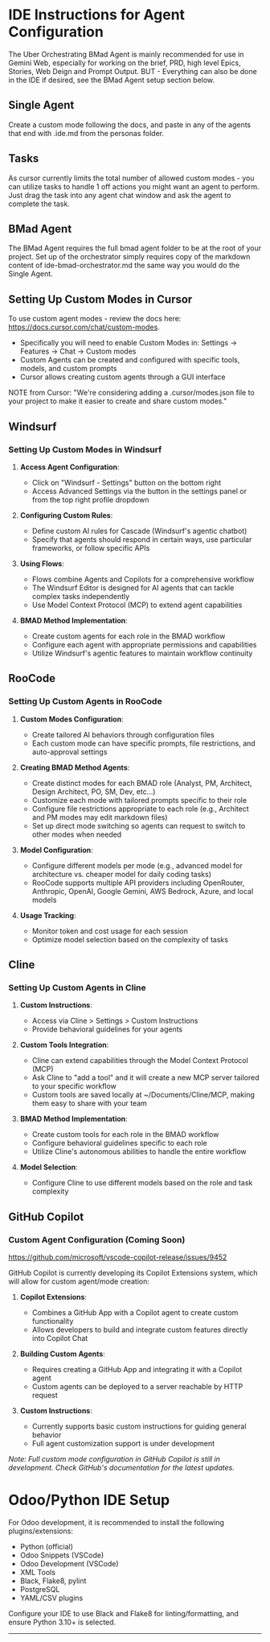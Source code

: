 # IDE Instructions for Agent Configuration

The Uber Orchestrating BMad Agent is mainly recommended for use in Gemini Web, especially for working on the brief, PRD, high level Epics, Stories, Web Deign and Prompt Output. BUT - Everything can also be done in the IDE if desired, see the BMad Agent setup section below.

## Single Agent

Create a custom mode following the docs, and paste in any of the agents that end with .ide.md from the personas folder.

## Tasks

As cursor currently limits the total number of allowed custom modes - you can utilize tasks to handle 1 off actions you might want an agent to perform. Just drag the task into any agent chat window and ask the agent to complete the task.

## BMad Agent

The BMad Agent requires the full bmad agent folder to be at the root of your project. Set up of the orchestrator simply requires copy of the markdown content of ide-bmad-orchestrator.md the same way you would do the Single Agent.

## Setting Up Custom Modes in Cursor

To use custom agent modes - review the docs here: https://docs.cursor.com/chat/custom-modes.

- Specifically you will need to enable Custom Modes in: Settings → Features → Chat → Custom modes
- Custom Agents can be created and configured with specific tools, models, and custom prompts
- Cursor allows creating custom agents through a GUI interface

NOTE from Cursor: "We're considering adding a .cursor/modes.json file to your project to make it easier to create and share custom modes."

## Windsurf

### Setting Up Custom Modes in Windsurf

1. **Access Agent Configuration**:

   - Click on "Windsurf - Settings" button on the bottom right
   - Access Advanced Settings via the button in the settings panel or from the top right profile dropdown

2. **Configuring Custom Rules**:

   - Define custom AI rules for Cascade (Windsurf's agentic chatbot)
   - Specify that agents should respond in certain ways, use particular frameworks, or follow specific APIs

3. **Using Flows**:

   - Flows combine Agents and Copilots for a comprehensive workflow
   - The Windsurf Editor is designed for AI agents that can tackle complex tasks independently
   - Use Model Context Protocol (MCP) to extend agent capabilities

4. **BMAD Method Implementation**:
   - Create custom agents for each role in the BMAD workflow
   - Configure each agent with appropriate permissions and capabilities
   - Utilize Windsurf's agentic features to maintain workflow continuity

## RooCode

### Setting Up Custom Agents in RooCode

1. **Custom Modes Configuration**:

   - Create tailored AI behaviors through configuration files
   - Each custom mode can have specific prompts, file restrictions, and auto-approval settings

2. **Creating BMAD Method Agents**:

   - Create distinct modes for each BMAD role (Analyst, PM, Architect, Design Architect, PO, SM, Dev, etc...)
   - Customize each mode with tailored prompts specific to their role
   - Configure file restrictions appropriate to each role (e.g., Architect and PM modes may edit markdown files)
   - Set up direct mode switching so agents can request to switch to other modes when needed

3. **Model Configuration**:

   - Configure different models per mode (e.g., advanced model for architecture vs. cheaper model for daily coding tasks)
   - RooCode supports multiple API providers including OpenRouter, Anthropic, OpenAI, Google Gemini, AWS Bedrock, Azure, and local models

4. **Usage Tracking**:
   - Monitor token and cost usage for each session
   - Optimize model selection based on the complexity of tasks

## Cline

### Setting Up Custom Agents in Cline

1. **Custom Instructions**:

   - Access via Cline > Settings > Custom Instructions
   - Provide behavioral guidelines for your agents

2. **Custom Tools Integration**:

   - Cline can extend capabilities through the Model Context Protocol (MCP)
   - Ask Cline to "add a tool" and it will create a new MCP server tailored to your specific workflow
   - Custom tools are saved locally at ~/Documents/Cline/MCP, making them easy to share with your team

3. **BMAD Method Implementation**:

   - Create custom tools for each role in the BMAD workflow
   - Configure behavioral guidelines specific to each role
   - Utilize Cline's autonomous abilities to handle the entire workflow

4. **Model Selection**:
   - Configure Cline to use different models based on the role and task complexity

## GitHub Copilot

### Custom Agent Configuration (Coming Soon)

https://github.com/microsoft/vscode-copilot-release/issues/9452

GitHub Copilot is currently developing its Copilot Extensions system, which will allow for custom agent/mode creation:

1. **Copilot Extensions**:

   - Combines a GitHub App with a Copilot agent to create custom functionality
   - Allows developers to build and integrate custom features directly into Copilot Chat

2. **Building Custom Agents**:

   - Requires creating a GitHub App and integrating it with a Copilot agent
   - Custom agents can be deployed to a server reachable by HTTP request

3. **Custom Instructions**:
   - Currently supports basic custom instructions for guiding general behavior
   - Full agent customization support is under development

_Note: Full custom mode configuration in GitHub Copilot is still in development. Check GitHub's documentation for the latest updates._

# Odoo/Python IDE Setup

For Odoo development, it is recommended to install the following plugins/extensions:
- Python (official)
- Odoo Snippets (VSCode)
- Odoo Development (VSCode)
- XML Tools
- Black, Flake8, pylint
- PostgreSQL
- YAML/CSV plugins

Configure your IDE to use Black and Flake8 for linting/formatting, and ensure Python 3.10+ is selected.

---
